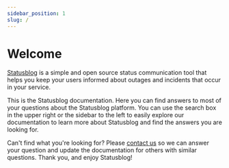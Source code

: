 ```yaml
---
sidebar_position: 1
slug: /
---
```


# Welcome

[Statusblog](https://statusblog.io) is a simple and open source status communication tool that helps you keep your users informed about outages and incidents that occur in your service. 

This is the Statusblog documentation. Here you can find answers to most of your questions about the Statusblog platform. You can use the search box in the upper right or the sidebar to the left to easily explore our documentation to learn more about Statusblog and find the answers you are looking for.

Can't find what you're looking for? Please [contact us](mailto:hello@statusblog.io) so we can answer your question and update the documentation for others with similar questions. Thank you, and enjoy Statusblog!
